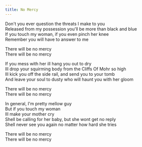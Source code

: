```yaml
---
title: No Mercy
---
```


Don't you ever question the threats I make to you  
Released from my possession you'll  be more than black and blue  
If you touch my woman, if you even pinch her knee  
Remember you will have to answer to me  

There will be no mercy  
There will be no mercy  

If you mess with her ill hang you out to dry  
Ill drop your squirming body from the Cliffs Of Mohr so high  
Ill kick you off the side rail, and send you to your tomb  
And leave your soul to dusty who will haunt you with her gloom  

There will be no mercy  
There will be no mercy  

In general, I'm pretty mellow guy  
But if you touch my woman  
Ill make your mother cry  
Shell be calling for her baby, but she wont get no reply  
Shell never see you again no matter how hard she tries  


There will be no mercy  
There will be no mercy  

